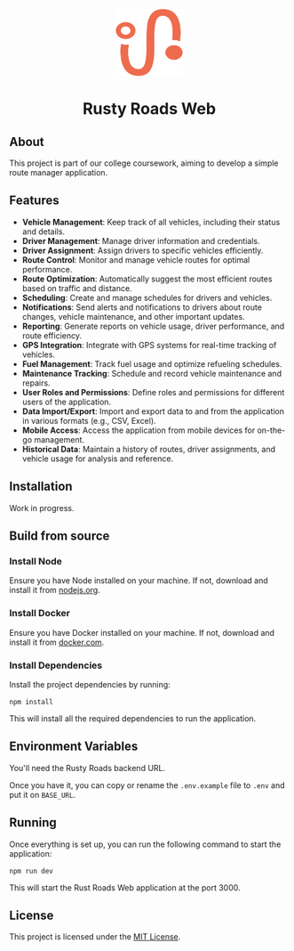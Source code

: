 <div align="center">

<img src=".github/logo.svg" width="120" height="120" alt="Logo"/>

<h1 align="center">Rusty Roads Web</h1>

</div>

## About

This project is part of our college coursework, aiming to develop a simple route manager application.

## Features

- **Vehicle Management**: Keep track of all vehicles, including their status and details.
- **Driver Management**: Manage driver information and credentials.
- **Driver Assignment**: Assign drivers to specific vehicles efficiently.
- **Route Control**: Monitor and manage vehicle routes for optimal performance.
- **Route Optimization**: Automatically suggest the most efficient routes based on traffic and distance.
- **Scheduling**: Create and manage schedules for drivers and vehicles.
- **Notifications**: Send alerts and notifications to drivers about route changes, vehicle maintenance, and other important updates.
- **Reporting**: Generate reports on vehicle usage, driver performance, and route efficiency.
- **GPS Integration**: Integrate with GPS systems for real-time tracking of vehicles.
- **Fuel Management**: Track fuel usage and optimize refueling schedules.
- **Maintenance Tracking**: Schedule and record vehicle maintenance and repairs.
- **User Roles and Permissions**: Define roles and permissions for different users of the application.
- **Data Import/Export**: Import and export data to and from the application in various formats (e.g., CSV, Excel).
- **Mobile Access**: Access the application from mobile devices for on-the-go management.
- **Historical Data**: Maintain a history of routes, driver assignments, and vehicle usage for analysis and reference.

## Installation

Work in progress.

## Build from source

### Install Node

Ensure you have Node installed on your machine. If not, download and install it from [nodejs.org](https://nodejs.org/en).

### Install Docker

Ensure you have Docker installed on your machine. If not, download and install it from [docker.com](https://www.docker.com/).

### Install Dependencies

Install the project dependencies by running:

```shell
npm install
```

This will install all the required dependencies to run the application.

## Environment Variables

You'll need the Rusty Roads backend URL.

Once you have it, you can copy or rename the `.env.example` file to `.env` and put it on `BASE_URL`.

## Running

Once everything is set up, you can run the following command to start the application:

```shell
npm run dev
```

This will start the Rust Roads Web application at the port 3000.

## License

This project is licensed under the [MIT License](https://github.com/StPfeffer/rusty-roads/blob/main/LICENSE).
